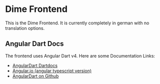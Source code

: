 # Dime Frontend
This is the Dime Frontend. It is currently completely in german with no translation options.

## Angular Dart Docs

The frontend uses Angular Dart v4. Here are some Documentation Links:
* [AngularDart Dartdocs](https://pub.dartlang.org/documentation/angular/latest/)
* [Angular.io (angular typescript version)](https://angular.io/docs)
* [AngularDart on Github](https://github.com/dart-lang/angular/)
